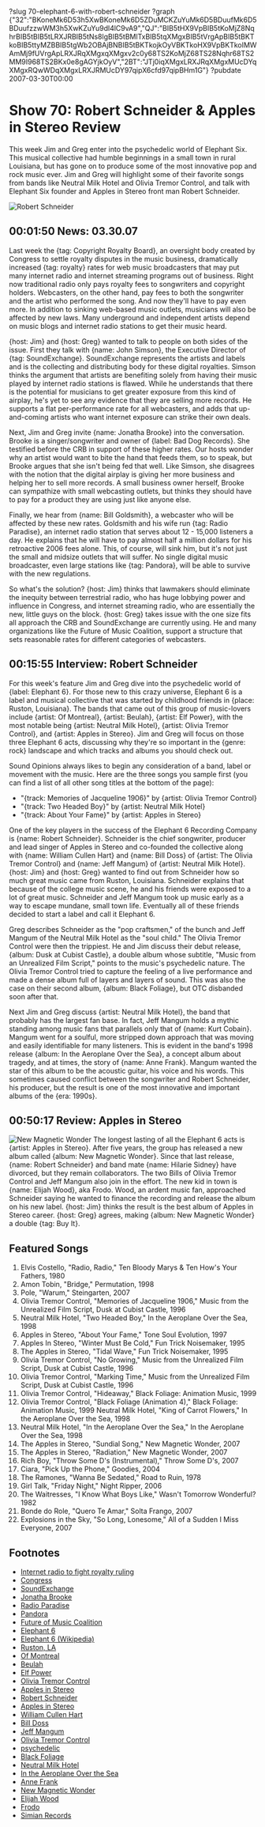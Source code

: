 ?slug 70-elephant-6-with-robert-schneider
?graph {"32":"BKoneMk6D53h5XwBKoneMk6D5ZDuMCKZuYuMk6D5BDuufMk6D5BDuufzzwWM3h5XwKZuYu9dl4lC9vA9","QJ":"BIB5tHX9VpBIB5tKoMjZ8NqhrBIB5tBIB5tLRXJRBIB5tNs8lgBIB5tBMlTxBIB5tqXMgxBIB5tVrgApBIB5tBKTkoBIB5ttyMZBBIB5tgWb2OBAjBNBIB5tBKTkojkOyVBKTkoHX9VpBKTkoIMWAmMj9fUVrgApLRXJRqXMgxqXMgxv2c0y68TS2KoMjZ68TS28Nqhr68TS2MM9I968TS2BKx0e8gAGYjkOyV","2BT":"JTj0iqXMgxLRXJRqXMgxMUcDYqXMgxRQwWDqXMgxLRXJRMUcDY97qipX6cfd97qipBHm1G"}
?pubdate 2007-03-30T00:00

# Show 70: Robert Schneider & Apples in Stereo Review
This week Jim and Greg enter into the psychedelic world of Elephant Six. This musical collective had humble beginnings in a small town in rural Louisiana, but has gone on to produce some of the most innovative pop and rock music ever. Jim and Greg will highlight some of their favorite songs from bands like Neutral Milk Hotel and Olivia Tremor Control, and talk with Elephant Six founder and Apples in Stereo front man Robert Schneider.

![Robert Schneider](//static.soundopinions.org/images/2007/RobertSchneider1.jpeg)

## 00:01:50 News: 03.30.07
Last week the {tag: Copyright Royalty Board}, an oversight body created by Congress to settle royalty disputes in the music business, dramatically increased {tag: royalty} rates for web music broadcasters that may put many internet radio and internet streaming programs out of business. Right now traditional radio only pays royalty fees to songwriters and copyright holders. Webcasters, on the other hand, pay fees to both the songwriter and the artist who performed the song. And now they'll have to pay even more. In addition to sinking web-based music outlets, musicians will also be affected by new laws. Many underground and independent artists depend on music blogs and internet radio stations to get their music heard.

{host: Jim} and {host: Greg} wanted to talk to people on both sides of the issue. First they talk with {name: John Simson}, the Executive Director of {tag: SoundExchange}. SoundExchange represents the artists and labels and is the collecting and distributing body for these digital royalties. Simson thinks the argument that artists are benefiting solely from having their music played by internet radio stations is flawed. While he understands that there is the potential for musicians to get greater exposure from this kind of airplay, he's yet to see any evidence that they are selling more records. He supports a flat per-performance rate for all webcasters, and adds that up-and-coming artists who want internet exposure can strike their own deals.

Next, Jim and Greg invite {name: Jonatha Brooke} into the conversation. Brooke is a singer/songwriter and owner of {label: Bad Dog Records}. She testified before the CRB in support of these higher rates. Our hosts wonder why an artist would want to bite the hand that feeds them, so to speak, but Brooke argues that she isn't being fed that well. Like Simson, she disagrees with the notion that the digital airplay is giving her more business and helping her to sell more records. A small business owner herself, Brooke can sympathize with small webcasting outlets, but thinks they should have to pay for a product they are using just like anyone else.

Finally, we hear from {name: Bill Goldsmith}, a webcaster who will be affected by these new rates. Goldsmith and his wife run {tag: Radio Paradise}, an internet radio station that serves about 12 - 15,000 listeners a day. He explains that he will have to pay almost half a million dollars for his retroactive 2006 fees alone. This, of course, will sink him, but it's not just the small and midsize outlets that will suffer. No single digital music broadcaster, even large stations like {tag: Pandora}, will be able to survive with the new regulations.

So what's the solution? {host: Jim} thinks that lawmakers should eliminate the inequity between terrestrial radio, who has huge lobbying power and influence in Congress, and internet streaming radio, who are essentially the new, little guys on the block. {host: Greg} takes issue with the one size fits all approach the CRB and SoundExchange are currently using. He and many organizations like the Future of Music Coalition, support a structure that sets reasonable rates for different categories of webcasters.

## 00:15:55 Interview: Robert Schneider
For this week's feature Jim and Greg dive into the psychedelic world of {label: Elephant 6}. For those new to this crazy universe, Elephant 6 is a label and musical collective that was started by childhood friends in {place: Ruston, Louisiana}. The bands that came out of this group of music-lovers include {artist: Of Montreal}, {artist: Beulah}, {artist: Elf Power}, with the most notable being {artist: Neutral Milk Hotel}, {artist: Olivia Tremor Control}, and {artist: Apples in Stereo}. Jim and Greg will focus on those three Elephant 6 acts, discussing why they're so important in the {genre: rock} landscape and which tracks and albums you should check out.

Sound Opinions always likes to begin any consideration of a band, label or movement with the music. Here are the three songs you sample first (you can find a list of all other song titles at the bottom of the page):

- "{track: Memories of Jacqueline 1906}" by {artist: Olivia Tremor Control}
- "{track: Two Headed Boy}" by {artist: Neutral Milk Hotel}
- "{track: About Your Fame}" by {artist: Apples in Stereo}

One of the key players in the success of the Elephant 6 Recording Company is {name: Robert Schneider}. Schneider is the chief songwriter, producer and lead singer of Apples in Stereo and co-founded the collective along with {name: William Cullen Hart} and {name: Bill Doss} of {artist: The Olivia Tremor Control} and {name: Jeff Mangum} of {artist: Neutral Milk Hotel}. {host: Jim} and {host: Greg} wanted to find out from Schneider how so much great music came from Ruston, Louisiana. Schneider explains that because of the college music scene, he and his friends were exposed to a lot of great music. Schneider and Jeff Mangum took up music early as a way to escape mundane, small town life. Eventually all of these friends decided to start a label and call it Elephant 6.

Greg describes Schneider as the "pop craftsmen," of the bunch and Jeff Mangum of the Neutral Milk Hotel as the "soul child." The Olivia Tremor Control were then the trippiest. He and Jim discuss their debut release, {album: Dusk at Cubist Castle}, a double album whose subtitle, "Music from an Unrealized Film Script," points to the music's psychedelic nature. The Olivia Tremor Control tried to capture the feeling of a live performance and made a dense album full of layers and layers of sound. This was also the case on their second album, {album: Black Foliage}, but OTC disbanded soon after that.

Next Jim and Greg discuss {artist: Neutral Milk Hotel}, the band that probably has the largest fan base. In fact, Jeff Mangum holds a mythic standing among music fans that parallels only that of {name: Kurt Cobain}. Mangum went for a soulful, more stripped down approach that was moving and easily identifiable for many listeners. This is evident in the band's 1998 release {album: In the Aeroplane Over the Sea}, a concept album about tragedy, and at times, the story of {name: Anne Frank}. Mangum wanted the star of this album to be the acoustic guitar, his voice and his words. This sometimes caused conflict between the songwriter and Robert Schneider, his producer, but the result is one of the most innovative and important albums of the {era: 1990s}.

## 00:50:17 Review: Apples in Stereo
![New Magnetic Wonder](//static.soundopinions.org/assets/70/2BT0.jpg "2729853/213698280")
The longest lasting of all the Elephant 6 acts is {artist: Apples in Stereo}. After five years, the group has released a new album called {album: New Magnetic Wonder}. Since that last release, {name: Robert Schneider} and band mate {name: Hilarie Sidney} have divorced, but they remain collaborators. The two Bills of Olivia Tremor Control and Jeff Mangum also join in the effort. The new kid in town is {name: Elijah Wood}, aka Frodo. Wood, an ardent music fan, approached Schneider saying he wanted to finance the recording and release the album on his new label. {host: Jim} thinks the result is the best album of Apples in Stereo career. {host: Greg} agrees, making {album: New Magnetic Wonder} a double {tag: Buy It}.


## Featured Songs
1. Elvis Costello, "Radio, Radio," Ten Bloody Marys & Ten How's Your Fathers, 1980
2. Amon Tobin, "Bridge," Permutation, 1998
3. Pole, "Warum," Steingarten, 2007
4. Olivia Tremor Control, "Memories of Jacqueline 1906," Music from the Unrealized Film Script, Dusk at Cubist Castle, 1996
5. Neutral Milk Hotel, "Two Headed Boy," In the Aeroplane Over the Sea, 1998
6. Apples in Stereo, "About Your Fame," Tone Soul Evolution, 1997
7. Apples In Stereo, "Winter Must Be Cold," Fun Trick Noisemaker, 1995
8. The Apples in Stereo, "Tidal Wave," Fun Trick Noisemaker, 1995
9. Olivia Tremor Control, "No Growing," Music from the Unrealized Film Script, Dusk at Cubist Castle, 1996
10. Olivia Tremor Control, "Marking Time," Music from the Unrealized Film Script, Dusk at Cubist Castle, 1996
11. Olivia Tremor Control, "Hideaway," Black Foliage: Animation Music, 1999
12. Olivia Tremor Control, "Black Foliage (Animation 4)," Black Foliage: Animation Music, 1999 Neutral Milk Hotel, "King of Carrot Flowers," In the Aeroplane Over the Sea, 1998
13. Neutral Milk Hotel, "In the Aeroplane Over the Sea," In the Aeroplane Over the Sea, 1998
14. The Apples in Stereo, "Sundial Song," New Magnetic Wonder, 2007
15. The Apples in Stereo, "Radiation," New Magnetic Wonder, 2007
16. Rich Boy, "Throw Some D's (Instrumental)," Throw Some D's, 2007
17. Ciara, "Pick Up the Phone," Goodies, 2004
18. The Ramones, "Wanna Be Sedated," Road to Ruin, 1978
19. Girl Talk, "Friday Night," Night Ripper, 2006
20. The Waitresses, "I Know What Boys Like," Wasn't Tomorrow Wonderful? 1982
21. Bonde do Role, "Quero Te Amar," Solta Frango, 2007
22. Explosions in the Sky, "So Long, Lonesome," All of a Sudden I Miss Everyone, 2007

## Footnotes
- [Internet radio to fight royalty ruling](http://money.cnn.com/2007/03/14/technology/radio_streaming/?postversion=2007031507)
- [Congress](http://www.congress.org/congressorg/home/)
- [SoundExchange](http://www.soundexchange.com/)
- [Jonatha Brooke](http://www.jonathabrooke.com/)
- [Radio Paradise](http://www.radioparadise.com/)
- [Pandora](http://www.pandora.com/)
- [Future of Music Coalition](http://www.futureofmusic.org/news/webcastingrates07.cfm)
- [Elephant 6](http://www.elephant6.com/)
- [Elephant 6 (Wikipedia)](http://en.wikipedia.org/wiki/Elephant_6)
- [Ruston, LA](http://www.rustonlouisiana.com/)
- [Of Montreal](http://www.ofmontreal.net/flashsite/index.html)
- [Beulah](http://www.allmusic.com/cg/amg.dll?p=amg&sql=11:09fuxq9jldke)
- [Elf Power](http://www.elfpower.com/)
- [Olivia Tremor Control](http://en.wikipedia.org/wiki/The_Olivia_Tremor_Control)
- [Apples in Stereo](http://applesinstereo.com/)
- [Robert Schneider](http://en.wikipedia.org/wiki/Robert_Schneider)
- [Apples in Stereo](http://www.allmusic.com/cg/amg.dll?p=amg&sql=11:wjfuxq8gldfe)
- [William Cullen Hart](http://en.wikipedia.org/wiki/Will_Cullen_Hart)
- [Bill Doss](http://en.wikipedia.org/wiki/Bill_Doss)
- [Jeff Mangum](http://en.wikipedia.org/wiki/Jeff_Mangum)
- [Olivia Tremor Control](http://www.allmusic.com/cg/amg.dll?p=amg&sql=11:3ifyxq9hld6e)
- [psychedelic](http://www.britannica.com/psychedelic/trip_main.html)
- [Black Foliage](http://www.amazon.com/Black-Foliage-Animation-Olivia-Control/dp/B00000I90W)
- [Neutral Milk Hotel](http://www.allmusic.com/cg/amg.dll?p=amg&sql=11:hiftxq9hld6e)
- [In the Aeroplane Over the Sea](http://en.wikipedia.org/wiki/In_the_Aeroplane_Over_the_Sea)
- [Anne Frank](http://www.annefrank.com/)
- [New Magnetic Wonder](http://www.metacritic.com/music/artists/applesinstereo/newmagneticwonder?q=new%20magnetic%20wonder)
- [Elijah Wood](http://www.imdb.com/name/nm0000704/)
- [Frodo](http://images.google.com/images?q=frodo&ie=UTF-8&oe=UTF-8&aq=t&rls=org.mozilla:en-US:official&client=firefox-a&um=1&sa=N&tab=wi)
- [Simian Records](http://en.wikipedia.org/wiki/Simian_Records)
